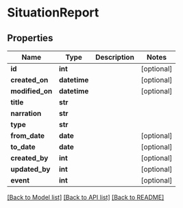 # SituationReport

## Properties
Name | Type | Description | Notes
------------ | ------------- | ------------- | -------------
**id** | **int** |  | [optional] 
**created_on** | **datetime** |  | [optional] 
**modified_on** | **datetime** |  | [optional] 
**title** | **str** |  | 
**narration** | **str** |  | 
**type** | **str** |  | 
**from_date** | **date** |  | [optional] 
**to_date** | **date** |  | [optional] 
**created_by** | **int** |  | [optional] 
**updated_by** | **int** |  | [optional] 
**event** | **int** |  | [optional] 

[[Back to Model list]](../README.md#documentation-for-models) [[Back to API list]](../README.md#documentation-for-api-endpoints) [[Back to README]](../README.md)


